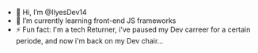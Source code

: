 - 👋 Hi, I’m @IlyesDev14
- 🌱 I’m currently learning front-end JS frameworks
- ⚡ Fun fact: I'm a tech Returner, i've paused my Dev carreer for a certain periode, and now i'm back on my Dev chair...

<!---
IlyesDev14/IlyesDev14 is a ✨ special ✨ repository because its `README.md` (this file) appears on your GitHub profile.
You can click the Preview link to take a look at your changes.
--->
